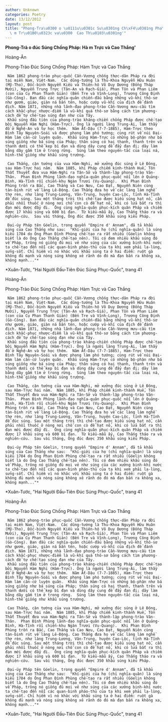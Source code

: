 ```yaml
---
author: Unknown
categories: Poetry
date: 13/12/2012
layout: post
title: "Phong-Tra\u0300 o \u0111u\u0301c Su\u0301ng Ch\xF4\u0301ng Pha\u0301p: Ha\u0300\
  \ m Tr\u01B0\u0323c va\u0300  Cao Th\u0103\u0301ng'"
---
```


**Phong-Trà o đúc Súng Chống Pháp: Hà m Trực và  Cao Thắng'**

Hoàng-Ân


Phong-Trào Đúc Súng Chống Pháp: Hàm Trực và Cao Thắng


     Năm 1862 phong-trào phục-quốc Cần-Vương chống thực-dân Pháp ra đời tại miền Nam, Việt-Nam.  Các dũng-tướng là Thủ-Khoa Nguyễn Hữu Huân (Mỹ-Tho), Đốc-binh Nguyễn Kiều và Thiên-hộ Võ Duy Dương (Đồng Tháp Mười), Nguyễn Trung Trực (Tân-An và Rạch-Giá), Phan Tôn và Phan Liêm (con của Cụ Phan Thanh Giản) (Bến Tre và Vĩnh-Long), Trương Công Định (Gò-Công). Ban đầu các nghĩa-quân chiến-đấu bằng những vũ-khí thô-sơ như gươm, giáo, giàn ná bắn tên, hoặc cướp vũ-khí của địch để đánh địch. Năm 1871, những nhà lãnh-đạo phong-trào Cần-Vương mưu-cầu tìm cách khắc-phục nhược-điểm là vũ-khí quá thô-sơ bằng cách tìm phương-cách để tự chế-tạo súng đạn như của Tây.
     Khẩu súng đầu tiên của phong-trào kháng-chiến chống Pháp được chế-tạo bởi Nguyễn Hàm Nghi (Hàm-Trực). Ông là người làng Trung-Ái, làm thầy đồ ở Nghệ-An và tự học thêm.  Năm Ất-Dậu (7-7-1885), Hàm-Trực theo Bình Tây Nguyên-Soái và được phong làm phó tướng; cùng rút về núi Đại-Hàm làm căn-cứ luyện quân.  Khẩu súng Hàm-Trực có những bộ-phận như bá súng giống như bá súng của Pháp; thân súng có hai thanh, thanh trên và thanh dưới có thể kẹp bì đạn và dùng dây cung để đẩy đạn đi; dây làm bằng dây gấm tìm ở trong rừng.  Súng làm theo nguyên-tắc của loại ná, hình-thể giống như khẩu súng trường.

     Cao Thắng, cận tướng của vua Hàm-Nghi, mở xưởng đúc súng ở Lê Đông, sau Hàm-Trực hai năm.  Năm 1885, khi Pháp chiếm kinh-thành Huế, Tôn Thất Thuyết đưa vua Hàm-Nghi ra Tân-Sở và thành-lập phong-trào Văn-Thân.  Phan Đình Phùng lãnh-đạo nghĩa-quân phục-quốc nổi lên ở Quảng-Bình, Hà-Tĩnh rồi chiến-khu Ngàn Trươi (Vụ-Quang).  Khi Phan Đình Phùng trốn ra Bắc, Cao Thắng và Cao Nưu, Cao Đạt, Nguyễn Niên cùng tàn-binh rút về làng Lê-Động. Cao Thắng đưa họ về các làng làm nghề thợ rèn, như làng Trung-Lương, Vân-Trung, huyện Cao-Lộc, tỉnh Hà-Tĩnh để đúc súng. Sau một tháng trời thì chế-tạo được kiểu súng hạt nổ, cần phải nhồi thuốc ở nòng nơi chỗ con cò để hạt nổ, khi có lửa bắt ra thì đạn mới được đẩy đi.  Ông cùng nghĩa-quân phục-kích quân Pháp và chiếm được 17 khẩu súng và 600 bì đạn.  Từ kiểu-mẫu ấy, Cao Thắng tháo ra và nghiên-cứu.  Sau vài tháng, Ông đúc được 350 khẩu súng kiểu Pháp.

     Đại-úy Pháp tên Góelin, trong quyển "Empire d' Annam", đã tả khẩu súng của Cao Thắng như sau:  "Khí-giới của họ (chỉ nghĩa-quân) là súng kiểu 1784 do Ông Phan Đình Phùng chế-tạo ra rất nhiều (Góelin không biết là do Ông Cao Thắng chế-tạo nên). Tôi có đem nhiều khẩu súng đó về Pháp, trông nó giống đủ mọi vẻ như súng của các xưởng binh-khí nước ta chế-tạo đến nỗi các quan-binh pháo-thủ của ta khi xem phải lạ-lùng, sửng-sốt. Chỉ hiềm vì nó khác với khẩu súng ta ở hai điểm: ruột gà không đủ mạnh và nòng súng không xẻ rãnh do đó mà đạn bắn ra không xa, không mạnh..."*


*Xuân-Tước,  "Hai Người Đầu-Tiên Đúc Súng Phục-Quốc", trang 41

Hoàng-Ân


Phong-Trào Đúc Súng Chống Pháp: Hàm Trực và Cao Thắng


     Năm 1862 phong-trào phục-quốc Cần-Vương chống thực-dân Pháp ra đời tại miền Nam, Việt-Nam.  Các dũng-tướng là Thủ-Khoa Nguyễn Hữu Huân (Mỹ-Tho), Đốc-binh Nguyễn Kiều và Thiên-hộ Võ Duy Dương (Đồng Tháp Mười), Nguyễn Trung Trực (Tân-An và Rạch-Giá), Phan Tôn và Phan Liêm (con của Cụ Phan Thanh Giản) (Bến Tre và Vĩnh-Long), Trương Công Định (Gò-Công). Ban đầu các nghĩa-quân chiến-đấu bằng những vũ-khí thô-sơ như gươm, giáo, giàn ná bắn tên, hoặc cướp vũ-khí của địch để đánh địch. Năm 1871, những nhà lãnh-đạo phong-trào Cần-Vương mưu-cầu tìm cách khắc-phục nhược-điểm là vũ-khí quá thô-sơ bằng cách tìm phương-cách để tự chế-tạo súng đạn như của Tây.
     Khẩu súng đầu tiên của phong-trào kháng-chiến chống Pháp được chế-tạo bởi Nguyễn Hàm Nghi (Hàm-Trực). Ông là người làng Trung-Ái, làm thầy đồ ở Nghệ-An và tự học thêm.  Năm Ất-Dậu (7-7-1885), Hàm-Trực theo Bình Tây Nguyên-Soái và được phong làm phó tướng; cùng rút về núi Đại-Hàm làm căn-cứ luyện quân.  Khẩu súng Hàm-Trực có những bộ-phận như bá súng giống như bá súng của Pháp; thân súng có hai thanh, thanh trên và thanh dưới có thể kẹp bì đạn và dùng dây cung để đẩy đạn đi; dây làm bằng dây gấm tìm ở trong rừng.  Súng làm theo nguyên-tắc của loại ná, hình-thể giống như khẩu súng trường.

     Cao Thắng, cận tướng của vua Hàm-Nghi, mở xưởng đúc súng ở Lê Đông, sau Hàm-Trực hai năm.  Năm 1885, khi Pháp chiếm kinh-thành Huế, Tôn Thất Thuyết đưa vua Hàm-Nghi ra Tân-Sở và thành-lập phong-trào Văn-Thân.  Phan Đình Phùng lãnh-đạo nghĩa-quân phục-quốc nổi lên ở Quảng-Bình, Hà-Tĩnh rồi chiến-khu Ngàn Trươi (Vụ-Quang).  Khi Phan Đình Phùng trốn ra Bắc, Cao Thắng và Cao Nưu, Cao Đạt, Nguyễn Niên cùng tàn-binh rút về làng Lê-Động. Cao Thắng đưa họ về các làng làm nghề thợ rèn, như làng Trung-Lương, Vân-Trung, huyện Cao-Lộc, tỉnh Hà-Tĩnh để đúc súng. Sau một tháng trời thì chế-tạo được kiểu súng hạt nổ, cần phải nhồi thuốc ở nòng nơi chỗ con cò để hạt nổ, khi có lửa bắt ra thì đạn mới được đẩy đi.  Ông cùng nghĩa-quân phục-kích quân Pháp và chiếm được 17 khẩu súng và 600 bì đạn.  Từ kiểu-mẫu ấy, Cao Thắng tháo ra và nghiên-cứu.  Sau vài tháng, Ông đúc được 350 khẩu súng kiểu Pháp.

     Đại-úy Pháp tên Góelin, trong quyển "Empire d' Annam", đã tả khẩu súng của Cao Thắng như sau:  "Khí-giới của họ (chỉ nghĩa-quân) là súng kiểu 1784 do Ông Phan Đình Phùng chế-tạo ra rất nhiều (Góelin không biết là do Ông Cao Thắng chế-tạo nên). Tôi có đem nhiều khẩu súng đó về Pháp, trông nó giống đủ mọi vẻ như súng của các xưởng binh-khí nước ta chế-tạo đến nỗi các quan-binh pháo-thủ của ta khi xem phải lạ-lùng, sửng-sốt. Chỉ hiềm vì nó khác với khẩu súng ta ở hai điểm: ruột gà không đủ mạnh và nòng súng không xẻ rãnh do đó mà đạn bắn ra không xa, không mạnh..."*


*Xuân-Tước,  "Hai Người Đầu-Tiên Đúc Súng Phục-Quốc", trang 41

Hoàng-Ân


Phong-Trào Đúc Súng Chống Pháp: Hàm Trực và Cao Thắng


     Năm 1862 phong-trào phục-quốc Cần-Vương chống thực-dân Pháp ra đời tại miền Nam, Việt-Nam.  Các dũng-tướng là Thủ-Khoa Nguyễn Hữu Huân (Mỹ-Tho), Đốc-binh Nguyễn Kiều và Thiên-hộ Võ Duy Dương (Đồng Tháp Mười), Nguyễn Trung Trực (Tân-An và Rạch-Giá), Phan Tôn và Phan Liêm (con của Cụ Phan Thanh Giản) (Bến Tre và Vĩnh-Long), Trương Công Định (Gò-Công). Ban đầu các nghĩa-quân chiến-đấu bằng những vũ-khí thô-sơ như gươm, giáo, giàn ná bắn tên, hoặc cướp vũ-khí của địch để đánh địch. Năm 1871, những nhà lãnh-đạo phong-trào Cần-Vương mưu-cầu tìm cách khắc-phục nhược-điểm là vũ-khí quá thô-sơ bằng cách tìm phương-cách để tự chế-tạo súng đạn như của Tây.
     Khẩu súng đầu tiên của phong-trào kháng-chiến chống Pháp được chế-tạo bởi Nguyễn Hàm Nghi (Hàm-Trực). Ông là người làng Trung-Ái, làm thầy đồ ở Nghệ-An và tự học thêm.  Năm Ất-Dậu (7-7-1885), Hàm-Trực theo Bình Tây Nguyên-Soái và được phong làm phó tướng; cùng rút về núi Đại-Hàm làm căn-cứ luyện quân.  Khẩu súng Hàm-Trực có những bộ-phận như bá súng giống như bá súng của Pháp; thân súng có hai thanh, thanh trên và thanh dưới có thể kẹp bì đạn và dùng dây cung để đẩy đạn đi; dây làm bằng dây gấm tìm ở trong rừng.  Súng làm theo nguyên-tắc của loại ná, hình-thể giống như khẩu súng trường.

     Cao Thắng, cận tướng của vua Hàm-Nghi, mở xưởng đúc súng ở Lê Đông, sau Hàm-Trực hai năm.  Năm 1885, khi Pháp chiếm kinh-thành Huế, Tôn Thất Thuyết đưa vua Hàm-Nghi ra Tân-Sở và thành-lập phong-trào Văn-Thân.  Phan Đình Phùng lãnh-đạo nghĩa-quân phục-quốc nổi lên ở Quảng-Bình, Hà-Tĩnh rồi chiến-khu Ngàn Trươi (Vụ-Quang).  Khi Phan Đình Phùng trốn ra Bắc, Cao Thắng và Cao Nưu, Cao Đạt, Nguyễn Niên cùng tàn-binh rút về làng Lê-Động. Cao Thắng đưa họ về các làng làm nghề thợ rèn, như làng Trung-Lương, Vân-Trung, huyện Cao-Lộc, tỉnh Hà-Tĩnh để đúc súng. Sau một tháng trời thì chế-tạo được kiểu súng hạt nổ, cần phải nhồi thuốc ở nòng nơi chỗ con cò để hạt nổ, khi có lửa bắt ra thì đạn mới được đẩy đi.  Ông cùng nghĩa-quân phục-kích quân Pháp và chiếm được 17 khẩu súng và 600 bì đạn.  Từ kiểu-mẫu ấy, Cao Thắng tháo ra và nghiên-cứu.  Sau vài tháng, Ông đúc được 350 khẩu súng kiểu Pháp.

     Đại-úy Pháp tên Góelin, trong quyển "Empire d' Annam", đã tả khẩu súng của Cao Thắng như sau:  "Khí-giới của họ (chỉ nghĩa-quân) là súng kiểu 1784 do Ông Phan Đình Phùng chế-tạo ra rất nhiều (Góelin không biết là do Ông Cao Thắng chế-tạo nên). Tôi có đem nhiều khẩu súng đó về Pháp, trông nó giống đủ mọi vẻ như súng của các xưởng binh-khí nước ta chế-tạo đến nỗi các quan-binh pháo-thủ của ta khi xem phải lạ-lùng, sửng-sốt. Chỉ hiềm vì nó khác với khẩu súng ta ở hai điểm: ruột gà không đủ mạnh và nòng súng không xẻ rãnh do đó mà đạn bắn ra không xa, không mạnh..."*


*Xuân-Tước,  "Hai Người Đầu-Tiên Đúc Súng Phục-Quốc", trang 41
